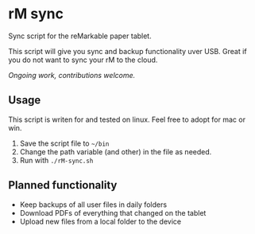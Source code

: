 # rM sync

Sync script for the reMarkable paper tablet.

This script will give you sync and backup functionality uver USB. Great if you do not want to sync your rM to the cloud.

_Ongoing work, contributions welcome._

## Usage

This script is writen for and tested on linux. Feel free to adopt for mac or win.

 1. Save the script file to `~/bin`
 2. Change the path variable (and other) in the file as needed.
 3. Run with `./rM-sync.sh`

## Planned functionality

 * Keep backups of all user files in daily folders
 * Download PDFs of everything that changed on the tablet
 * Upload new files from a local folder to the device

